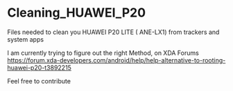 # Cleaning_HUAWEI_P20
Files needed to clean you HUAWEI P20 LITE ( ANE-LX1) from trackers and system apps

I am currently trying to figure out the right Method, on XDA Forums 
https://forum.xda-developers.com/android/help/help-alternative-to-rooting-huawei-p20-t3892215

Feel free to contribute
